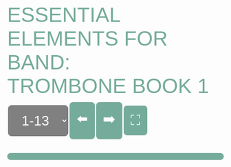 <head>
  <style>
    img {
      height: auto;
      width: 100%;
      display: inline-block;
      margin-bottom: 0.5rem;
    }
    select {
      color: white;
      background-color: gray;
      font-family: arial;
      font-size: 2rem;
      border-radius: 0.5rem;
      height: 4.5rem;
      text-align: center;
      margin: 0.1rem;
    }
    #top {
      margin-bottom: 0.5rem;
      font-family: arial;
      font-size: 3rem;
      color: #75ab9a;
    }
    #exercises {
      display:flex;
      align-items: center;
      font-family: arial;
      font-size: 3rem;
    }
    #numberSelect {
      display: flex;
      flex-wrap: wrap;
      align-content: space-between;
    }
    .numberButton {
      font-family:Arial, Helvetica, sans-serif;
      font-size: 2rem;
      border-radius: 0.5rem;
      background-color: #75ab9a;
      color: white;
      padding: 1rem;
      margin: 0.1rem;
      text-decoration: none;
    }
    #transport {
      display: flex;
      align-items:center;
      flex-wrap: wrap;
    }
    #audioControl {
      display: flex;
      flex-wrap: wrap;
      align-items:center;
      margin-right:3rem;
    }
    #nav {
      display: flex;
    }
    .navButton {
      cursor: pointer;
      font-size: 2rem;
      border-radius: 0.5rem;
      background-color: #75ab9a;
      color: white;
      padding: 1rem;
      margin: 0.1rem;
      text-decoration: none;
    }
    #pad {
      height: 1440px;
    }
  </style>
</head>
<body onload="selectFunction()">
  <div id="top" style="font-family:Arial, Helvetica, sans-serif">ESSENTIAL ELEMENTS FOR BAND:<br>TROMBONE BOOK 1</div>
    <div id="exercises">
    <select id="exerciseSelect" onchange="selectFunction()">
    <option>1-13</option>
    <option>14-26</option>
    <option>27-39</option>
    <option>40-51</option>
    <option>52-58</option>
    <option>59-72</option>
    <option>73-85</option>
    <option>86-99</option>
    <option>100-109</option>
    <option>110-118</option>
    <option>119-131</option>
    <option>132-146</option>
    <option>147-153</option>
    <option>154-164</option>
    <option>165-174</option>
    <option>175-181</option>
    <option>182-184</option>
    <option>185-187</option>
  </select>
    <span class="navButton" onclick="pagePrevious(); selectFunction();">⬅️</span>
    <span class="navButton" onclick="pageNext(); selectFunction();">➡️</span>
    <span class="navButton" id="fs" onclick="fullScreen();">⛶</span>
    </div>
      <br>
  <div id="numberSelect"></div>
  <div id="music"></div>
  <hr style="height:1rem;
  border-radius:0.5rem;
  background-color:#75ab9a;
  border-style:none;">
  <div id="pad"></div>

  <script>
    //FULLSCREEN//
    var elem = document.documentElement;  
    function fullScreen () {
    if (!document.fullscreenElement) {
      if (elem.requestFullscreen) {
      elem.requestFullscreen();
      } else if (elem.webkitRequestFullscreen) { /* Safari */
      elem.webkitRequestFullscreen();
      } else if (elem.msRequestFullscreen) { /* IE11 */
      elem.msRequestFullscreen();
      }
      return;
      }

      if (document.exitFullscreen) {
      document.exitFullscreen();
      } else if (document.webkitExitFullscreen) { /* Safari */
      document.webkitExitFullscreen();
      } else if (document.msExitFullscreen) { /* IE11 */
      document.msExitFullscreen();
      }
      }
    //BUTTONS//
    function pagePrevious() {
      var x = 
      document.getElementById("exerciseSelect").selectedIndex;
      if (x > 0) {
        document.getElementById("exerciseSelect").selectedIndex = x - 1;
      }
      }
    function pageNext() {
      var x = 
      document.getElementById("exerciseSelect").selectedIndex;
      var s = 
      document.getElementById("exerciseSelect").length;
      if (x < s - 1) {
        document.getElementById("exerciseSelect").selectedIndex = x + 1;
      }
      }
    //PLAY//
    function audioPlay(id) {
      var z = document.getElementById(id);
      if (z.paused || z.ended) {
        z.play();
        document.getElementById("transport" + id).innerHTML = "⏸️";
      } else {
        z.pause();
        document.getElementById("transport" + id).innerHTML = "▶️";
      }
      }
    //RESTART//
    function audioRestart(id) {
      var y = document.getElementById(id);   
      y.currentTime=0;
      y.pause();
      document.getElementById("transport" + id).innerHTML = "▶️";
      }
    //PLAYBACKRATE//
    //Needed '' in function call to read as id//
    function audioRate(l,m) {
      var r = document.getElementById(l);
      var v = document.getElementById(m).value;
      r.playbackRate = v;
    }
    //LOOP//
    const aud_dir = "https://e1-assets.s3.us-west-1.amazonaws.com/";
    const aud_name = "E1TB"
    const aud_path = `${aud_dir}${aud_name}`;
    const img_dir = "https://www.essentialelementsinteractive.com/EESONGS/Graphics/"
    const img_name = "B1Tbn";
    const img_path = `${img_dir}${img_name}`;

    function selectFunction() {
     let text1 = "";
     let text2 = "";
     var x = document.getElementById("exerciseSelect").value;
     const myArray = x.split("-");
     var i = myArray[0];
     var num = myArray[1];
     for (; i <= num; i++) 
        {
         if (i < 10) {
         zero = "00";
        } else if (i < 100) {
         zero = "0";
        } else {
         zero = "";
        }
        var img = "<img id=exercise" + i + " src=" + img_path + zero + i + ".jpg>";
        var play = "<span class=navButton id=transport" + i + " onclick=audioPlay(" + i + ")>▶️</span>"
        var aud = "<audio id=" + i + " preload='none'><source src=" +  aud_path + i + ".mp3></audio><span class=navButton onclick=audioRestart(" + i + ")>🔃</span>";
        var rate = "<select id=pbr" + i + " onchange=audioRate(" + i + ",'pbr" + i + "')><option value='0.5' >x0.5</option><option value='0.75'>x0.75</option><option value='1' selected>x1</option></select>";
        var top = "<a class=navButton onclick=audioRestart(" + i + ") href=#top>🔝</a>";
        var exP = "<a class=navButton onclick=audioRestart(" + i + ") href=#line" + (i - 1) + ">⬅️</a>";
        var exN = "<a class=navButton onclick=audioRestart(" + i + ") href=#line" + (i - -1) + ">➡️</a>";
        var line = "<hr id=line" + i + " style=height:1rem;border-radius:0.5rem;background-color:#75ab9a;border-style:none;>"
        text1 += line + "<div id=transport><div id=audioControl>" + play + aud + rate + "</div><div id=nav>" + top + exP + exN + "</div></div>" + img;
        text2 += "<a class=numberButton href=#line" + i + "> " + i + "</a>"
      }
       document.getElementById("music").innerHTML = text1;
       document.getElementById("numberSelect").innerHTML = text2;
     }
  </script>
  </body>
